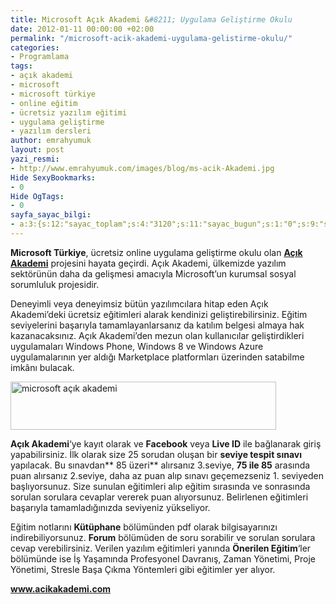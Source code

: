 ```yaml
---
title: Microsoft Açık Akademi &#8211; Uygulama Geliştirme Okulu
date: 2012-01-11 00:00:00 +02:00
permalink: "/microsoft-acik-akademi-uygulama-gelistirme-okulu/"
categories:
- Programlama
tags:
- açık akademi
- microsoft
- microsoft türkiye
- online eğitim
- ücretsiz yazılım eğitimi
- uygulama geliştirme
- yazılım dersleri
author: emrahyumuk
layout: post
yazi_resmi:
- http://www.emrahyumuk.com/images/blog/ms-acik-Akademi.jpg
Hide SexyBookmarks:
- 0
Hide OgTags:
- 0
sayfa_sayac_bilgi:
- a:3:{s:12:"sayac_toplam";s:4:"3120";s:11:"sayac_bugun";s:1:"0";s:9:"son_okuma";s:10:"1364903070";}
---
```


**Microsoft Türkiye**, ücretsiz online uygulama geliştirme okulu olan **<a href="http://www.emrahyumuk.com" target="_blank">Açık Akademi</a>** projesini hayata geçirdi. Açık Akademi, ülkemizde yazılım sektörünün daha da gelişmesi amacıyla Microsoft&#8217;un kurumsal sosyal sorumluluk projesidir.

Deneyimli veya deneyimsiz bütün yazılımcılara hitap eden Açık Akademi&#8217;deki ücretsiz eğitimleri alarak kendinizi geliştirebilirsiniz. Eğitim seviyelerini başarıyla tamamlayanlarsanız da katılım belgesi almaya hak kazanacaksınız. Açık Akademi’den mezun olan kullanıcılar geliştirdikleri uygulamaları Windows Phone, Windows 8 ve Windows Azure uygulamalarının yer aldığı Marketplace platformları üzerinden satabilme imkânı bulacak.

<!--more-->

<img src="http://www.emrahyumuk.com/images/blog/yol-haritasi.jpg" alt="microsoft açık akademi" width="425" height="77" />

**Açık Akademi**&#8216;ye kayıt olarak ve **Facebook** veya **Live ID** ile bağlanarak giriş yapabilirsiniz. İlk olarak size 25 sorudan oluşan bir **seviye tespit sınavı** yapılacak. Bu sınavdan** 85 üzeri** alırsanız 3.seviye, **75 ile 85** arasında puan alırsanız 2.seviye, daha az puan alıp sınavı geçemezseniz 1. seviyeden başlıyorsunuz. Size sunulan eğitimleri alıp eğitim sırasında ve sonrasında sorulan sorulara cevaplar vererek puan alıyorsunuz. Belirlenen eğitimleri başarıyla tamamladığınızda seviyeniz yükseliyor.

Eğitim notlarını **Kütüphane** bölümünden pdf olarak bilgisayarınızı indirebiliyorsunuz. **Forum** bölümüden de soru sorabilir ve sorulan sorulara cevap verebilirsiniz. Verilen yazılım eğitimleri yanında **Önerilen Eğitim**&#8216;ler bölümünde ise İş Yaşamında Profesyonel Davranış, Zaman Yönetimi, Proje Yönetimi, Stresle Başa Çıkma Yöntemleri gibi eğitimler yer alıyor.



<a href="http://www.acikakademi.com" target="_blank"><strong>www.acikakademi.com</strong></a>